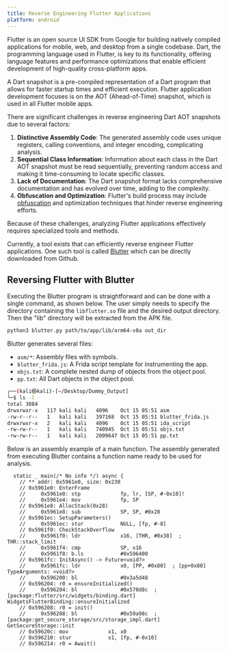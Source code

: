 ```yaml
---
title: Reverse Engineering Flutter Applications
platform: android
---
```


Flutter is an open source UI SDK from Google for building natively compiled applications for mobile, web, and desktop from a single codebase. Dart, the programming language used in Flutter, is key to its functionality, offering language features and performance optimizations that enable efficient development of high-quality cross-platform apps.

A Dart snapshot is a pre-compiled representation of a Dart program that allows for faster startup times and efficient execution. Flutter application development focuses is on the AOT (Ahead-of-Time) snapshot, which is used in all Flutter mobile apps.

There are significant challenges in reverse engineering Dart AOT snapshots due to several factors:

1. **Distinctive Assembly Code**: The generated assembly code uses unique registers, calling conventions, and integer encoding, complicating analysis.
2. **Sequential Class Information**: Information about each class in the Dart AOT snapshot must be read sequentially, preventing random access and making it time-consuming to locate specific classes.
3. **Lack of Documentation**: The Dart snapshot format lacks comprehensive documentation and has evolved over time, adding to the complexity.
4. **Obfuscation and Optimization**: Flutter's build process may include [obfuscation](https://docs.flutter.dev/deployment/obfuscate) and optimization techniques that hinder reverse engineering efforts.

Because of these challenges, analyzing Flutter applications effectively requires specialized tools and methods.

Currently, a tool exists that can efficiently reverse engineer Flutter applications. One such tool is called [Blutter](https://github.com/worawit/blutter) which can be directly downloaded from Github.

## Reversing Flutter with Blutter

Executing the Blutter program is straightforward and can be done with a single command, as shown below. The user simply needs to specify the directory containing the `libflutter.so` file and the desired output directory. Then the "lib" directory will be extracted from the APK file.

```bash
python3 blutter.py path/to/app/lib/arm64-v8a out_dir
```

Blutter generates several files:

- `asm/*`: Assembly files with symbols.
- `blutter_frida.js`: A Frida script template for instrumenting the app.
- `objs.txt`: A complete nested dump of objects from the object pool.
- `pp.txt`: All Dart objects in the object pool.

```bash
┌──(kali㉿kali)-[~/Desktop/Dummy_Output]
└─$ ls -l 
total 3084
drwxrwxr-x   117 kali kali   4096    Oct 15 05:51 asm
-rw-r--r--   1   kali kali   397168  Oct 15 05:51 blutter_frida.js
drwxrwxr-x   2   kali kali   4096    Oct 15 05:51 ida_script
-rw-rw-r--   1   kali kali   740945  Oct 15 05:51 objs.txt
-rw-rw-r--   1   kali kali   2009647 Oct 15 05:51 pp.txt
```

Below is an assembly example of a main function. The assembly generated from executing Blutter contains a function name ready to be used for analysis.

```plaintext
  static _ main(/* No info */) async {
    // ** addr: 0x5961e0, size: 0x230
    // 0x5961e0: EnterFrame
    //     0x5961e0: stp             fp, lr, [SP, #-0x10]!
    //     0x5961e4: mov             fp, SP
    // 0x5961e8: AllocStack(0x28)
    //     0x5961e8: sub             SP, SP, #0x28
    // 0x5961ec: SetupParameters()
    //     0x5961ec: stur            NULL, [fp, #-8]
    // 0x5961f0: CheckStackOverflow
    //     0x5961f0: ldr             x16, [THR, #0x38]  ; THR::stack_limit
    //     0x5961f4: cmp             SP, x16
    //     0x5961f8: b.ls            #0x596400
    // 0x5961fc: InitAsync() -> Future<void?>
    //     0x5961fc: ldr             x0, [PP, #0x80]  ; [pp+0x80] TypeArguments: <void?>
    //     0x596200: bl              #0x3a5d48
    // 0x596204: r0 = ensureInitialized()
    //     0x596204: bl              #0x570d8c  ; [package:flutter/src/widgets/binding.dart] WidgetsFlutterBinding::ensureInitialized
    // 0x596208: r0 = init()
    //     0x596208: bl              #0x59a98c  ; [package:get_secure_storage/src/storage_impl.dart] GetSecureStorage::init
    // 0x59620c: mov             x1, x0
    // 0x596210: stur            x1, [fp, #-0x10]
    // 0x596214: r0 = Await()
```
